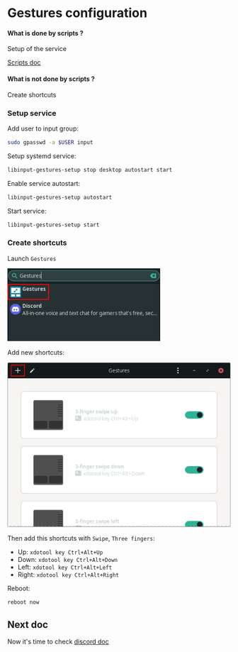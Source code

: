 # Gestures configuration

#### What is done by scripts ?

Setup of the service

[Scripts doc](scripts.md)

#### What is not done by scripts ?

Create shortcuts

### Setup service

Add user to input group:

```bash
sudo gpasswd -a $USER input
```

Setup systemd service:

```bash
libinput-gestures-setup stop desktop autostart start
```

Enable service autostart:

```bash
libinput-gestures-setup autostart
```

Start service:

```bash
libinput-gestures-setup start
```

### Create shortcuts

Launch `Gestures`

![Launch Gestures](img/gestures_launch.png)

Add new shortcuts:

![New gesture](img/gestures_add-new.png)

Then add this shortcuts with `Swipe`, `Three fingers`:

- Up: `xdotool key Ctrl+Alt+Up`
- Down: `xdotool key Ctrl+Alt+Down`
- Left: `xdotool key Ctrl+Alt+Left`
- Right: `xdotool key Ctrl+Alt+Right`

Reboot:

```bash
reboot now
```

## Next doc

Now it's time to check [discord doc](discord.md)
